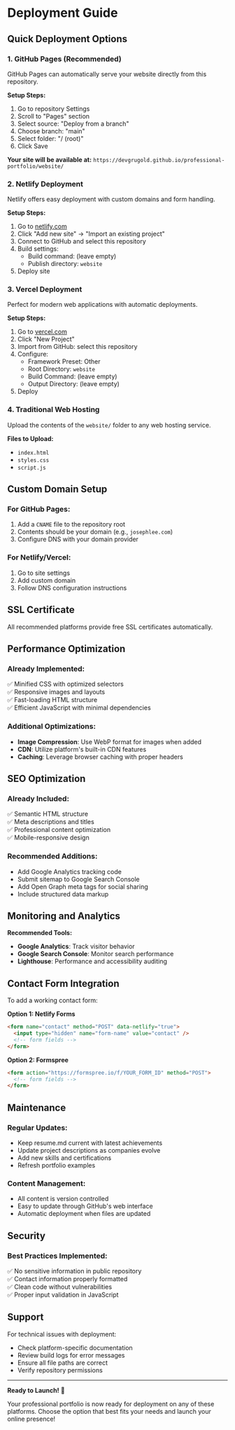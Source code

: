 # Deployment Guide

## Quick Deployment Options

### 1. GitHub Pages (Recommended)
GitHub Pages can automatically serve your website directly from this repository.

**Setup Steps:**
1. Go to repository Settings
2. Scroll to "Pages" section
3. Select source: "Deploy from a branch"
4. Choose branch: "main"
5. Select folder: "/ (root)" 
6. Click Save

**Your site will be available at:**
`https://devgrugold.github.io/professional-portfolio/website/`

### 2. Netlify Deployment
Netlify offers easy deployment with custom domains and form handling.

**Setup Steps:**
1. Go to [netlify.com](https://netlify.com)
2. Click "Add new site" → "Import an existing project"
3. Connect to GitHub and select this repository
4. Build settings:
   - Build command: (leave empty)
   - Publish directory: `website`
5. Deploy site

### 3. Vercel Deployment
Perfect for modern web applications with automatic deployments.

**Setup Steps:**
1. Go to [vercel.com](https://vercel.com)
2. Click "New Project"
3. Import from GitHub: select this repository
4. Configure:
   - Framework Preset: Other
   - Root Directory: `website`
   - Build Command: (leave empty)
   - Output Directory: (leave empty)
5. Deploy

### 4. Traditional Web Hosting
Upload the contents of the `website/` folder to any web hosting service.

**Files to Upload:**
- `index.html`
- `styles.css`
- `script.js`

## Custom Domain Setup

### For GitHub Pages:
1. Add a `CNAME` file to the repository root
2. Contents should be your domain (e.g., `josephlee.com`)
3. Configure DNS with your domain provider

### For Netlify/Vercel:
1. Go to site settings
2. Add custom domain
3. Follow DNS configuration instructions

## SSL Certificate
All recommended platforms provide free SSL certificates automatically.

## Performance Optimization

### Already Implemented:
✅ Minified CSS with optimized selectors  
✅ Responsive images and layouts  
✅ Fast-loading HTML structure  
✅ Efficient JavaScript with minimal dependencies  

### Additional Optimizations:
- **Image Compression**: Use WebP format for images when added
- **CDN**: Utilize platform's built-in CDN features
- **Caching**: Leverage browser caching with proper headers

## SEO Optimization

### Already Included:
✅ Semantic HTML structure  
✅ Meta descriptions and titles  
✅ Professional content optimization  
✅ Mobile-responsive design  

### Recommended Additions:
- Add Google Analytics tracking code
- Submit sitemap to Google Search Console
- Add Open Graph meta tags for social sharing
- Include structured data markup

## Monitoring and Analytics

**Recommended Tools:**
- **Google Analytics**: Track visitor behavior
- **Google Search Console**: Monitor search performance
- **Lighthouse**: Performance and accessibility auditing

## Contact Form Integration

To add a working contact form:

**Option 1: Netlify Forms**
```html
<form name="contact" method="POST" data-netlify="true">
  <input type="hidden" name="form-name" value="contact" />
  <!-- form fields -->
</form>
```

**Option 2: Formspree**
```html
<form action="https://formspree.io/f/YOUR_FORM_ID" method="POST">
  <!-- form fields -->
</form>
```

## Maintenance

### Regular Updates:
- Keep resume.md current with latest achievements
- Update project descriptions as companies evolve
- Add new skills and certifications
- Refresh portfolio examples

### Content Management:
- All content is version controlled
- Easy to update through GitHub's web interface
- Automatic deployment when files are updated

## Security

### Best Practices Implemented:
✅ No sensitive information in public repository  
✅ Contact information properly formatted  
✅ Clean code without vulnerabilities  
✅ Proper input validation in JavaScript  

## Support

For technical issues with deployment:
- Check platform-specific documentation
- Review build logs for error messages
- Ensure all file paths are correct
- Verify repository permissions

---

**Ready to Launch!** 🚀

Your professional portfolio is now ready for deployment on any of these platforms. Choose the option that best fits your needs and launch your online presence!

